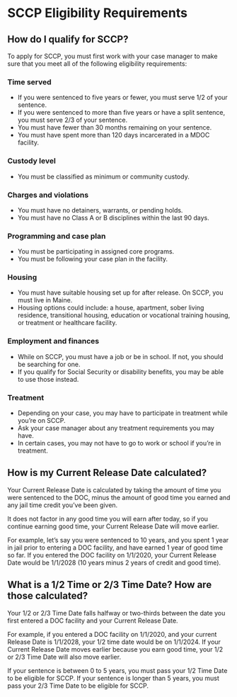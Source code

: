 # SCCP Eligibility Requirements

## How do I qualify for SCCP?

To apply for SCCP, you must first work with your case manager to make sure that you meet all of the following eligibility requirements:

### Time served

- If you were sentenced to five years or fewer, you must serve 1/2 of your sentence.
- If you were sentenced to more than five years or have a split sentence, you must serve 2/3 of your sentence.
- You must have fewer than 30 months remaining on your sentence.
- You must have spent more than 120 days incarcerated in a MDOC facility.

### Custody level

- You must be classified as minimum or community custody.

### Charges and violations

- You must have no detainers, warrants, or pending holds.
- You must have no Class A or B disciplines within the last 90 days.

### Programming and case plan

- You must be participating in assigned core programs.
- You must be following your case plan in the facility.

### Housing

- You must have suitable housing set up for after release. On SCCP, you must live in Maine.
- Housing options could include: a house, apartment, sober living residence, transitional housing, education or vocational training housing, or treatment or healthcare facility.

### Employment and finances

- While on SCCP, you must have a job or be in school. If not, you should be searching for one.
- If you qualify for Social Security or disability benefits, you may be able to use those instead.

### Treatment

- Depending on your case, you may have to participate in treatment while you’re on SCCP.
- Ask your case manager about any treatment requirements you may have.
- In certain cases, you may not have to go to work or school if you’re in treatment.

## How is my Current Release Date calculated?

Your Current Release Date is calculated by taking the amount of time you were sentenced to the DOC, minus the amount of good time you earned and any jail time credit you’ve been given.

It does not factor in any good time you will earn after today, so if you continue earning good time, your Current Release Date will move earlier.

For example, let’s say you were sentenced to 10 years, and you spent 1 year in jail prior to entering a DOC facility, and have earned 1 year of good time so far. If you entered the DOC facility on 1/1/2020, your Current Release Date would be 1/1/2028 (10 years minus 2 years of credit and good time).

## What is a 1/2 Time or 2/3 Time Date? How are those calculated?

Your 1/2 or 2/3 Time Date falls halfway or two-thirds between the date you first entered a DOC facility and your Current Release Date.

For example, if you entered a DOC facility on 1/1/2020, and your current Release Date is 1/1/2028, your 1/2 time date would be on 1/1/2024. If your Current Release Date moves earlier because you earn good time, your 1/2 or 2/3 Time Date will also move earlier.

If your sentence is between 0 to 5 years, you must pass your 1/2 Time Date to be eligible for SCCP. If your sentence is longer than 5 years, you must pass your 2/3 Time Date to be eligible for SCCP.
